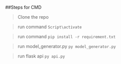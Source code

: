 ##Steps for CMD

> Clone the repo

> run command `Script\activate`

> run command `pip install -r requirement.txt`

> run model_generator.py `py model_generator.py`

> run flask api `py api.py`
